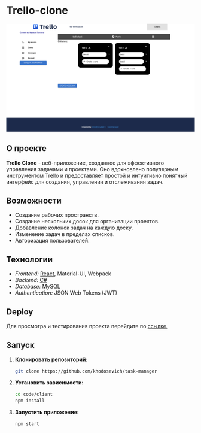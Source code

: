 # Trello-clone

![Trello Clone](./assets/mockup%20version%202.png)

## О проекте

**Trello Clone** - веб-приложение, созданное для эффективного управления задачами и проектами. Оно вдохновлено популярным инструментом Trello и предоставляет простой и интуитивно понятный интерфейс для создания, управления и отслеживания задач.

## Возможности

- Создание рабочих пространств.
- Создание нескольких досок для организации проектов.
- Добавление колонок задач на каждую доску.
- Изменение задач в пределах списков.
- Авторизация пользователей.


## Технологии

- *Frontend:* [React](https://github.com/khodosevich/task-manager/tree/main/code/client), Material-UI, Webpack
- *Backend:* [C#](https://github.com/Maketfay/TaskManager/tree/dev)
- *Database:* MySQL
- *Authentication:* JSON Web Tokens (JWT)

## Deploy

Для просмотра и тестирования проекта перейдите по [ссылке.](http://task-manager.maketfay.com/#/)

  

## Запуск

1. **Клонировать репозиторий:**

    ```bash
    git clone https://github.com/khodosevich/task-manager
    ```

2. **Установить зависимости:**

    ```bash
    cd code/client
    npm install
    ```

3. **Запустить приложение:**

    ```bash
    npm start
    ```

